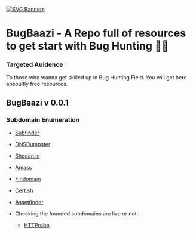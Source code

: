[![SVG Banners](https://svg-banners.vercel.app/api?type=rainbow&text1=🐞%20BugBaazi%20🐛&width=1000&height=300)](https://github.com/0xAnshuman)

# BugBaazi - A Repo full of resources to get start with Bug Hunting 🏹🐞

### Targeted Auidence   

To those who wanna get skilled up in Bug Hunting Field. You will get here absoultly free resources.

## BugBaazi v 0.0.1


### Subdomain Enumeration 

- [Subfinder](https://github.com/projectdiscovery/subfinder)
- [DNSDumpster](https://dnsdumpster.com)
- [Shodan.io](https://shodan.io)
- [Amass](https://github.com/OWASP/Amass)
- [Findomain](https://github.com/Findomain/Findomain)
- [Cert.sh](https://crt.sh)
- [Assetfinder](https://github.com/tomnomnom/assetfinder)

- Checking the founded subdomains are live or not :
  - [HTTProbe](https://github.com/tomnomnom/httprobe)

